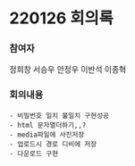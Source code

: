 # 220126 회의록

### 참여자

정희창 서승우 안정우 이반석 이종혁

### 회의내용
    - 비밀번호 일치 불일치 구현성공
    - html 문자열더하기,,?
    - media파일에 사진저장
    - 업로드시 경로 디비에 저장
    - 다운로드 구현


  
